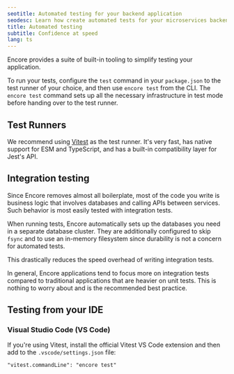```yaml
---
seotitle: Automated testing for your backend application
seodesc: Learn how create automated tests for your microservices backend application, and run them automatically on deploy using Go and Encore.
title: Automated testing
subtitle: Confidence at speed
lang: ts
---
```


Encore provides a suite of built-in tooling to simplify testing your application.

To run your tests, configure the `test` command in your `package.json` to the test runner of your choice,
and then use `encore test` from the CLI. 
The `encore test` command sets up all the necessary infrastructure in test mode before handing over to
the test runner. 

<GitHubLink 
    href="https://github.com/encoredev/examples/tree/main/ts/uptime" 
    desc="Uptime monitoring app with API endpoint unit tests written in Vitest." 
/>

## Test Runners

We recommend using [Vitest](https://vitest.dev) as the test runner. It's very fast, has native support for
ESM and TypeScript, and has a built-in compatibility layer for Jest's API.

## Integration testing

Since Encore removes almost all boilerplate, most of the code you write
is business logic that involves databases and calling APIs between services.
Such behavior is most easily tested with integration tests.

When running tests, Encore automatically sets up the databases you need
in a separate database cluster. They are additionally configured to skip `fsync`
and to use an in-memory filesystem since durability is not a concern for automated tests.

This drastically reduces the speed overhead of writing integration tests.

In general, Encore applications tend to focus more on integration tests
compared to traditional applications that are heavier on unit tests.
This is nothing to worry about and is the recommended best practice.

## Testing from your IDE

### Visual Studio Code (VS Code)

If you're using Vitest, install the official Vitest VS Code extension and then add to the `.vscode/settings.json` file:

```
"vitest.commandLine": "encore test"
```

